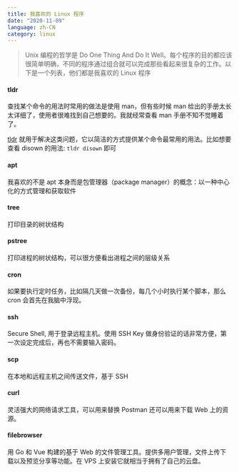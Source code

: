 ```yaml
---
title: 我喜欢的 Linux 程序
date: "2020-11-09"
language: zh-CN
category: linux
---
```


> Unix 编程的哲学是 Do One Thing And Do It Well。每个程序的目的都应该很简单明确，不同的程序通过组合就可以完成那些看起来很复杂的工作。以下是一个列表，他们都是我喜欢的 Linux 程序

#### tldr

查找某个命令的用法时常用的做法是使用 man，但有些时候 man 给出的手册太长太详细了，使用者很难找到自己想要的。我就经常查看 man 手册不知不觉睡着了。

[tldr](https://github.com/tldr-pages/tldr) 就用于解决这类问题，它以简洁的方式提供某个命令最常用的用法。比如想要查看 disown 的用法: `tldr disown` 即可

#### apt

我喜欢的不是 apt 本身而是包管理器（package manager）的概念：以一种中心化的方式管理和获取软件

#### tree

打印目录的树状结构

#### pstree

打印进程的树状结构，可以很方便看出进程之间的层级关系

#### cron

如果要执行定时任务，比如隔几天做一次备份，每几个小时执行某个脚本，那么 cron 会首先在我脑中浮现。

#### ssh

Secure Shell, 用于登录远程主机。使用 SSH Key 做身份验证的话非常方便，第一次设定完成后，再也不需要输入密码。

#### scp

在本地和远程主机之间传送文件，基于 SSH

#### curl

灵活强大的网络请求工具，可以用来替换 Postman 还可以用来下载 Web 上的资源。

#### filebrowser

用 Go 和 Vue 构建的基于 Web 的文件管理工具。提供多用户管理，文件上传下载以及预览分享等功能。在 VPS 上安装它就相当于拥有了自己的云盘。
